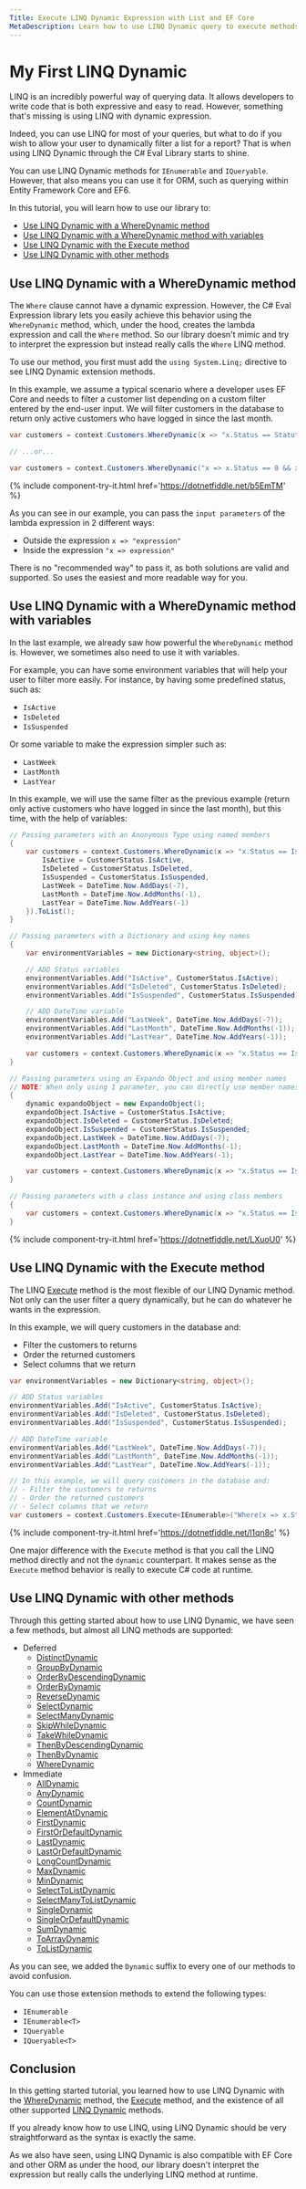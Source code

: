 ```yaml
---
Title: Execute LINQ Dynamic Expression with List and EF Core
MetaDescription: Learn how to use LINQ Dynamic query to execute methods such as Select, OrderBy, or Where clause dynamically.
---
```


# My First LINQ Dynamic

LINQ is an incredibly powerful way of querying data. It allows developers to write code that is both expressive and easy to read. However, something that's missing is using LINQ with dynamic expression.

Indeed, you can use LINQ for most of your queries, but what to do if you wish to allow your user to dynamically filter a list for a report? That is when using LINQ Dynamic through the C# Eval Library starts to shine.

You can use LINQ Dynamic methods for `IEnumerable` and `IQueryable`. However, that also means you can use it for ORM, such as querying within Entity Framework Core and EF6.

In this tutorial, you will learn how to use our library to:

- [Use LINQ Dynamic with a WhereDynamic method](#use-linq-dynamic-with-a-wheredynamic-method)
- [Use LINQ Dynamic with a WhereDynamic method with variables](#use-linq-dynamic-with-a-wheredynamic-method-with-variables)
- [Use LINQ Dynamic with the Execute method](#use-linq-dynamic-with-the-execute-method)
- [Use LINQ Dynamic with other methods](#use-linq-dynamic-with-other-methods)

## Use LINQ Dynamic with a WhereDynamic method

The `Where` clause cannot have a dynamic expression. However, the C# Eval Expression library lets you easily achieve this behavior using the `WhereDynamic` method, which, under the hood, creates the lambda expression and call the `Where` method. So our library doesn't mimic and try to interpret the expression but instead really calls the `Where` LINQ method.

To use our method, you first must add the `using System.Linq;` directive to see LINQ Dynamic extension methods.

In this example, we assume a typical scenario where a developer uses EF Core and needs to filter a customer list depending on a custom filter entered by the end-user input. We will filter customers in the database to return only active customers who have logged in since the last month.

```csharp
var customers = context.Customers.WhereDynamic(x => "x.Status == Statut && x.LastLogon >= DateTime.Now.AddMonths(-1)").ToList();

// ...or...

var customers = context.Customers.WhereDynamic("x => x.Status == 0 && x.LastLogon >= DateTime.Now.AddMonths(-1)").ToList();
```

{% include component-try-it.html href='https://dotnetfiddle.net/b5EmTM' %}

As you can see in our example, you can pass the `input parameters` of the lambda expression in 2 different ways:

- Outside the expression `x => "expression"`
- Inside the expression `"x => expression"`

There is no "recommended way" to pass it, as both solutions are valid and supported. So uses the easiest and more readable way for you.

## Use LINQ Dynamic with a WhereDynamic method with variables

In the last example, we already saw how powerful the `WhereDynamic` method is. However, we sometimes also need to use it with variables.

For example, you can have some environment variables that will help your user to filter more easily. For instance, by having some predefined status, such as:

- `IsActive`
- `IsDeleted`
- `IsSuspended`

Or some variable to make the expression simpler such as:

- `LastWeek`
- `LastMonth`
- `LastYear`

In this example, we will use the same filter as the previous example (return only active customers who have logged in since the last month), but this time, with the help of variables:

```csharp
// Passing parameters with an Anonymous Type using named members
{
	var customers = context.Customers.WhereDynamic(x => "x.Status == IsActive && x.LastLogon >= LastMonth", new {
		IsActive = CustomerStatus.IsActive,
		IsDeleted = CustomerStatus.IsDeleted,
		IsSuspended = CustomerStatus.IsSuspended,
		LastWeek = DateTime.Now.AddDays(-7),
		LastMonth = DateTime.Now.AddMonths(-1),
		LastYear = DateTime.Now.AddYears(-1)
	}).ToList();
}

// Passing parameters with a Dictionary and using key names
{
	var environmentVariables = new Dictionary<string, object>();

	// ADD Status variables
	environmentVariables.Add("IsActive", CustomerStatus.IsActive);
	environmentVariables.Add("IsDeleted", CustomerStatus.IsDeleted);
	environmentVariables.Add("IsSuspended", CustomerStatus.IsSuspended);

	// ADD DateTime variable
	environmentVariables.Add("LastWeek", DateTime.Now.AddDays(-7));
	environmentVariables.Add("LastMonth", DateTime.Now.AddMonths(-1));
	environmentVariables.Add("LastYear", DateTime.Now.AddYears(-1));			

	var customers = context.Customers.WhereDynamic(x => "x.Status == IsActive && x.LastLogon >= LastMonth", environmentVariables).ToList();
}

// Passing parameters using an Expando Object and using member names
// NOTE: When only using 1 parameter, you can directly use member names of the Expando Object
{
	dynamic expandoObject = new ExpandoObject();
	expandoObject.IsActive = CustomerStatus.IsActive;
	expandoObject.IsDeleted = CustomerStatus.IsDeleted;
	expandoObject.IsSuspended = CustomerStatus.IsSuspended;
	expandoObject.LastWeek = DateTime.Now.AddDays(-7);
	expandoObject.LastMonth = DateTime.Now.AddMonths(-1);
	expandoObject.LastYear = DateTime.Now.AddYears(-1);

	var customers = context.Customers.WhereDynamic(x => "x.Status == IsActive && x.LastLogon >= LastMonth", (object)expandoObject).ToList();
}

// Passing parameters with a class instance and using class members
{
	var customers = context.Customers.WhereDynamic(x => "x.Status == IsActive && x.LastLogon >= LastMonth", new PredefinedVariables()).ToList();
}
```

{% include component-try-it.html href='https://dotnetfiddle.net/LXuoU0' %}  

## Use LINQ Dynamic with the Execute method

The LINQ [Execute](/linq-dynamic#linq-execute-method) method is the most flexible of our LINQ Dynamic method. Not only can the user filter a query dynamically, but he can do whatever he wants in the expression.

In this example, we will query customers in the database and:

- Filter the customers to returns
- Order the returned customers
- Select columns that we return

```csharp
var environmentVariables = new Dictionary<string, object>();

// ADD Status variables
environmentVariables.Add("IsActive", CustomerStatus.IsActive);
environmentVariables.Add("IsDeleted", CustomerStatus.IsDeleted);
environmentVariables.Add("IsSuspended", CustomerStatus.IsSuspended);

// ADD DateTime variable
environmentVariables.Add("LastWeek", DateTime.Now.AddDays(-7));
environmentVariables.Add("LastMonth", DateTime.Now.AddMonths(-1));
environmentVariables.Add("LastYear", DateTime.Now.AddYears(-1));			

// In this example, we will query customers in the database and:
// - Filter the customers to returns
// - Order the returned customers
// - Select columns that we return
var customers = context.Customers.Execute<IEnumerable>("Where(x => x.Status == IsActive && x.LastLogon >= LastMonth).Select(x => new { x.CustomerID, x.Name }).OrderBy(x => x.CustomerID).ToList()", environmentVariables);
```

{% include component-try-it.html href='https://dotnetfiddle.net/l1qn8c' %}  

One major difference with the `Execute` method is that you call the LINQ method directly and not the `dynamic` counterpart. It makes sense as the `Execute` method behavior is really to execute C# code at runtime.


## Use LINQ Dynamic with other methods

Through this getting started about how to use LINQ Dynamic, we have seen a few methods, but almost all LINQ methods are supported:

- Deferred
   - [DistinctDynamic](/linq-dynamic#linq-distinctdynamic-method)
   - [GroupByDynamic](/linq-dynamic#linq-groupbydynamic-method)
   - [OrderByDescendingDynamic](/linq-dynamic#linq-orderbydescendingdynamic-method)
   - [OrderByDynamic](/linq-dynamic#linq-orderbydynamic-method)
   - [ReverseDynamic](/linq-dynamic#linq-reservedynamic-method)
   - [SelectDynamic](/linq-dynamic#linq-selectdynamic-method)
   - [SelectManyDynamic](/linq-dynamic#linq-selectmanydynamic-method)
   - [SkipWhileDynamic](/linq-dynamic#linq-skipwhiledynamic-method)
   - [TakeWhileDynamic](/linq-dynamic#linq-takewhiledynamic-method)
   - [ThenByDescendingDynamic](/linq-dynamic#linq-thenbydescendingdynamic-method)
   - [ThenByDynamic](/linq-dynamic#linq-thenbydynamic-method)
   - [WhereDynamic](/linq-dynamic#linq-wheredynamic-method)
- Immediate
   - [AllDynamic](/linq-dynamic#linq-alldynamic-method)
   - [AnyDynamic](/linq-dynamic#linq-anydynamic-method)
   - [CountDynamic](/linq-dynamic#linq-countdynamic-method)
   - [ElementAtDynamic](/linq-dynamic#linq-elementatdynamic-method)
   - [FirstDynamic](/linq-dynamic#linq-firstdynamic-method)
   - [FirstOrDefaultDynamic](/linq-dynamic#linq-firstordefaultdynamic-method)
   - [LastDynamic](/linq-dynamic#linq-lastdynamic-method)
   - [LastOrDefaultDynamic](/linq-dynamic#linq-lastordefaultdynamic-method)
   - [LongCountDynamic](/linq-dynamic#linq-longcountdynamic-method)
   - [MaxDynamic](/linq-dynamic#linq-maxdynamic-method)
   - [MinDynamic](/linq-dynamic#linq-mindynamic-method)
   - [SelectToListDynamic](/linq-dynamic#linq-selecttolistdynamic-method)
   - [SelectManyToListDynamic](/linq-dynamic#linq-selectmanytolistdynamic-method)
   - [SingleDynamic](/linq-dynamic#linq-singledynamic-method)
   - [SingleOrDefaultDynamic](/linq-dynamic#linq-singleordefaultdynamic-method)
   - [SumDynamic](/linq-dynamic#linq-sumdynamic-method)
   - [ToArrayDynamic](/linq-dynamic#linq-toarraydynamic-method)
   - [ToListDynamic](/linq-dynamic#linq-tolistdynamic-method)

As you can see, we added the `Dynamic` suffix to every one of our methods to avoid confusion.

You can use those extension methods to extend the following types:

- `IEnumerable`
- `IEnumerable<T>`
- `IQueryable`
- `IQueryable<T>`

## Conclusion

In this getting started tutorial, you learned how to use LINQ Dynamic with the [WhereDynamic](/linq-dynamic#linq-wheredynamic-method) method, the [Execute](/linq-dynamic#linq-execute-method) method, and the existence of all other supported [LINQ Dynamic](/linq-dynamic) methods.

If you already know how to use LINQ, using LINQ Dynamic should be very straightforward as the syntax is exactly the same.

As we also have seen, using LINQ Dynamic is also compatible with EF Core and other ORM as under the hood, our library doesn't interpret the expression but really calls the underlying LINQ method at runtime.